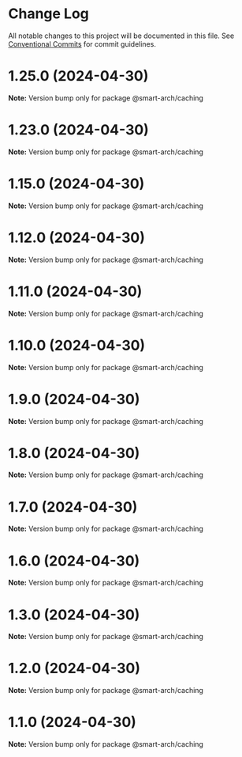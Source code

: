 # Change Log

All notable changes to this project will be documented in this file.
See [Conventional Commits](https://conventionalcommits.org) for commit guidelines.

# 1.25.0 (2024-04-30)

**Note:** Version bump only for package @smart-arch/caching





# 1.23.0 (2024-04-30)

**Note:** Version bump only for package @smart-arch/caching





# 1.15.0 (2024-04-30)

**Note:** Version bump only for package @smart-arch/caching





# 1.12.0 (2024-04-30)

**Note:** Version bump only for package @smart-arch/caching





# 1.11.0 (2024-04-30)

**Note:** Version bump only for package @smart-arch/caching





# 1.10.0 (2024-04-30)

**Note:** Version bump only for package @smart-arch/caching





# 1.9.0 (2024-04-30)

**Note:** Version bump only for package @smart-arch/caching





# 1.8.0 (2024-04-30)

**Note:** Version bump only for package @smart-arch/caching





# 1.7.0 (2024-04-30)

**Note:** Version bump only for package @smart-arch/caching





# 1.6.0 (2024-04-30)

**Note:** Version bump only for package @smart-arch/caching





# 1.3.0 (2024-04-30)

**Note:** Version bump only for package @smart-arch/caching





# 1.2.0 (2024-04-30)

**Note:** Version bump only for package @smart-arch/caching





# 1.1.0 (2024-04-30)

**Note:** Version bump only for package @smart-arch/caching
